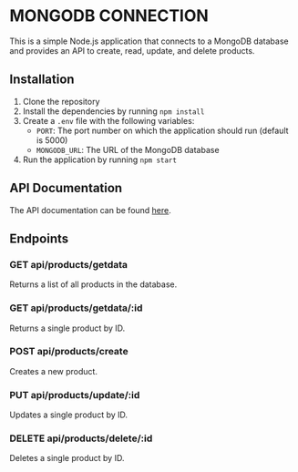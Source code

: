 # MONGODB CONNECTION

This is a simple Node.js application that connects to a MongoDB database and provides an API to create, read, update, and delete products.

## Installation

1. Clone the repository
2. Install the dependencies by running `npm install`
3. Create a `.env` file with the following variables:
	* `PORT`: The port number on which the application should run (default is 5000)
	* `MONGODB_URL`: The URL of the MongoDB database
4. Run the application by running `npm start`

## API Documentation

The API documentation can be found [here](https://documenter.getpostman.com/view/37421127/2sB2qf8yRp).

## Endpoints

### GET api/products/getdata

Returns a list of all products in the database.

### GET api/products/getdata/:id

Returns a single product by ID.

### POST api/products/create

Creates a new product.

### PUT api/products/update/:id

Updates a single product by ID.

### DELETE api/products/delete/:id

Deletes a single product by ID.